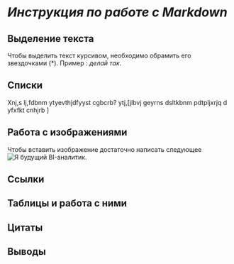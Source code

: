 # *Инструкция по работе с Markdown*

## Выделение текста

Чтобы выделить текст курсивом, необходимо обрамить его звездочками (*).
Пример : *делай так*.

## Списки
Xnj,s lj,fdbnm ytyevthjdfyyst cgbcrb? ytj,[jlbvj geyrns dsltkbnm pdtpljxrjq d yfxfkt cnhjrb ]
## Работа с изображениями
Чтобы вставить изображение достаточно написать следующее
![Я будущий BI-аналитик.](IMG_9203.JPG)

## Ссылки

## Таблицы и работа с ними

## Цитаты

## Выводы